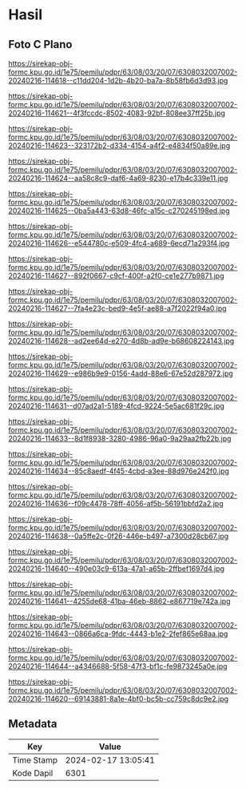 # Hasil

## Foto C Plano

https://sirekap-obj-formc.kpu.go.id/1e75/pemilu/pdpr/63/08/03/20/07/6308032007002-20240216-114618--c11dd204-1d2b-4b20-ba7a-8b58fb6d3d93.jpg

https://sirekap-obj-formc.kpu.go.id/1e75/pemilu/pdpr/63/08/03/20/07/6308032007002-20240216-114621--4f3fccdc-8502-4083-92bf-808ee37ff25b.jpg

https://sirekap-obj-formc.kpu.go.id/1e75/pemilu/pdpr/63/08/03/20/07/6308032007002-20240216-114623--323172b2-d334-4154-a4f2-e4834f50a89e.jpg

https://sirekap-obj-formc.kpu.go.id/1e75/pemilu/pdpr/63/08/03/20/07/6308032007002-20240216-114624--aa58c8c9-daf6-4a69-8230-e17b4c339e11.jpg

https://sirekap-obj-formc.kpu.go.id/1e75/pemilu/pdpr/63/08/03/20/07/6308032007002-20240216-114625--0ba5a443-63d8-46fc-a15c-c270245198ed.jpg

https://sirekap-obj-formc.kpu.go.id/1e75/pemilu/pdpr/63/08/03/20/07/6308032007002-20240216-114626--e544780c-e509-4fc4-a689-6ecd71a293f4.jpg

https://sirekap-obj-formc.kpu.go.id/1e75/pemilu/pdpr/63/08/03/20/07/6308032007002-20240216-114627--892f0667-c9cf-400f-a2f0-ce1e277b9871.jpg

https://sirekap-obj-formc.kpu.go.id/1e75/pemilu/pdpr/63/08/03/20/07/6308032007002-20240216-114627--7fa4e23c-bed9-4e5f-ae88-a7f2022f94a0.jpg

https://sirekap-obj-formc.kpu.go.id/1e75/pemilu/pdpr/63/08/03/20/07/6308032007002-20240216-114628--ad2ee64d-e270-4d8b-ad9e-b68608224143.jpg

https://sirekap-obj-formc.kpu.go.id/1e75/pemilu/pdpr/63/08/03/20/07/6308032007002-20240216-114629--e986b9e9-0156-4add-88e6-67e52d287972.jpg

https://sirekap-obj-formc.kpu.go.id/1e75/pemilu/pdpr/63/08/03/20/07/6308032007002-20240216-114631--d07ad2a1-5189-4fcd-9224-5e5ac681f29c.jpg

https://sirekap-obj-formc.kpu.go.id/1e75/pemilu/pdpr/63/08/03/20/07/6308032007002-20240216-114633--8d1f8938-3280-4986-96a0-9a29aa2fb22b.jpg

https://sirekap-obj-formc.kpu.go.id/1e75/pemilu/pdpr/63/08/03/20/07/6308032007002-20240216-114634--85c8aedf-4f45-4cbd-a3ee-88d976e242f0.jpg

https://sirekap-obj-formc.kpu.go.id/1e75/pemilu/pdpr/63/08/03/20/07/6308032007002-20240216-114636--f09c4478-78ff-4056-af5b-56191bbfd2a2.jpg

https://sirekap-obj-formc.kpu.go.id/1e75/pemilu/pdpr/63/08/03/20/07/6308032007002-20240216-114638--0a5ffe2c-0f26-446e-b497-a7300d28cb67.jpg

https://sirekap-obj-formc.kpu.go.id/1e75/pemilu/pdpr/63/08/03/20/07/6308032007002-20240216-114640--490e03c9-613a-47a1-a65b-2ffbef1697d4.jpg

https://sirekap-obj-formc.kpu.go.id/1e75/pemilu/pdpr/63/08/03/20/07/6308032007002-20240216-114641--4255de68-41ba-46eb-8862-e867719e742a.jpg

https://sirekap-obj-formc.kpu.go.id/1e75/pemilu/pdpr/63/08/03/20/07/6308032007002-20240216-114643--0866a6ca-9fdc-4443-b1e2-2fef865e68aa.jpg

https://sirekap-obj-formc.kpu.go.id/1e75/pemilu/pdpr/63/08/03/20/07/6308032007002-20240216-114644--a4346688-5f58-47f3-bf1c-fe9873245a0e.jpg

https://sirekap-obj-formc.kpu.go.id/1e75/pemilu/pdpr/63/08/03/20/07/6308032007002-20240216-114620--69143881-8a1e-4bf0-bc5b-cc759c8dc9e2.jpg


## Metadata

| Key        | Value               |
| ---------- | ------------------- |
| Time Stamp | 2024-02-17 13:05:41 |
| Kode Dapil | 6301                |



